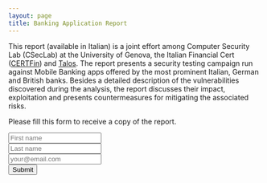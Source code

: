 ```yaml
---
layout: page
title: Banking Application Report
---
```


This report (available in Italian) is a joint effort among Computer Security Lab (CSecLab) at the University of Genova, the Italian Financial Cert ([CERTFin](https://www.certfin.it/)) and [Talos](https://www.talos-sec.com/).
The report presents a security testing campaign run against Mobile Banking apps offered by the most prominent Italian, German and British banks.
Besides a detailed description of the vulnerabilities discovered during the analysis, the report discusses their impact, exploitation and presents countermeasures for mitigating the associated risks.

Please fill this form to receive a copy of the report.

<form style="margin: 0 auto;" action="https://cseclab-mailing-list.herokuapp.com/" method="POST">
    <input type="text" name="first_name" placeholder="First name"><br/>
    <input type="text" name="last_name" placeholder="Last name"><br/>
    <input type="email" name="email" placeholder="your@email.com"><br/>
    <button type="submit">Submit</button>
</form>
